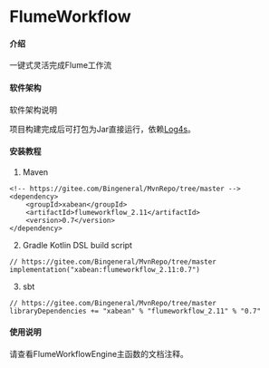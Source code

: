 # FlumeWorkflow

#### 介绍
一键式灵活完成Flume工作流

#### 软件架构
软件架构说明

项目构建完成后可打包为Jar直接运行，依赖[Log4s](https://gitee.com/Bingeneral/MvnRepo/tree/master/xabean/log4s_2.11)。

#### 安装教程

1. Maven
```
<!-- https://gitee.com/Bingeneral/MvnRepo/tree/master -->
<dependency>
    <groupId>xabean</groupId>
    <artifactId>flumeworkflow_2.11</artifactId>
    <version>0.7</version>
</dependency>
```
2. Gradle Kotlin DSL build script
```
// https://gitee.com/Bingeneral/MvnRepo/tree/master
implementation("xabean:flumeworkflow_2.11:0.7")
```
3. sbt
```
// https://gitee.com/Bingeneral/MvnRepo/tree/master
libraryDependencies += "xabean" % "flumeworkflow_2.11" % "0.7"
```

#### 使用说明

请查看FlumeWorkflowEngine主函数的文档注释。
